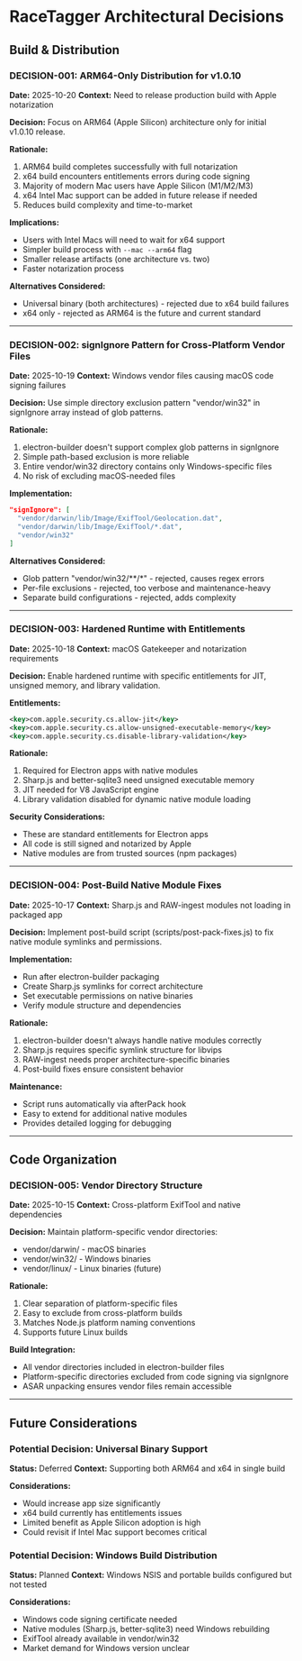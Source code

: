 # RaceTagger Architectural Decisions

## Build & Distribution

### DECISION-001: ARM64-Only Distribution for v1.0.10
**Date:** 2025-10-20
**Context:** Need to release production build with Apple notarization

**Decision:**
Focus on ARM64 (Apple Silicon) architecture only for initial v1.0.10 release.

**Rationale:**
1. ARM64 build completes successfully with full notarization
2. x64 build encounters entitlements errors during code signing
3. Majority of modern Mac users have Apple Silicon (M1/M2/M3)
4. x64 Intel Mac support can be added in future release if needed
5. Reduces build complexity and time-to-market

**Implications:**
- Users with Intel Macs will need to wait for x64 support
- Simpler build process with `--mac --arm64` flag
- Smaller release artifacts (one architecture vs. two)
- Faster notarization process

**Alternatives Considered:**
- Universal binary (both architectures) - rejected due to x64 build failures
- x64 only - rejected as ARM64 is the future and current standard

---

### DECISION-002: signIgnore Pattern for Cross-Platform Vendor Files
**Date:** 2025-10-19
**Context:** Windows vendor files causing macOS code signing failures

**Decision:**
Use simple directory exclusion pattern "vendor/win32" in signIgnore array instead of glob patterns.

**Rationale:**
1. electron-builder doesn't support complex glob patterns in signIgnore
2. Simple path-based exclusion is more reliable
3. Entire vendor/win32 directory contains only Windows-specific files
4. No risk of excluding macOS-needed files

**Implementation:**
```json
"signIgnore": [
  "vendor/darwin/lib/Image/ExifTool/Geolocation.dat",
  "vendor/darwin/lib/Image/ExifTool/*.dat",
  "vendor/win32"
]
```

**Alternatives Considered:**
- Glob pattern "vendor/win32/**/*" - rejected, causes regex errors
- Per-file exclusions - rejected, too verbose and maintenance-heavy
- Separate build configurations - rejected, adds complexity

---

### DECISION-003: Hardened Runtime with Entitlements
**Date:** 2025-10-18
**Context:** macOS Gatekeeper and notarization requirements

**Decision:**
Enable hardened runtime with specific entitlements for JIT, unsigned memory, and library validation.

**Entitlements:**
```xml
<key>com.apple.security.cs.allow-jit</key>
<key>com.apple.security.cs.allow-unsigned-executable-memory</key>
<key>com.apple.security.cs.disable-library-validation</key>
```

**Rationale:**
1. Required for Electron apps with native modules
2. Sharp.js and better-sqlite3 need unsigned executable memory
3. JIT needed for V8 JavaScript engine
4. Library validation disabled for dynamic native module loading

**Security Considerations:**
- These are standard entitlements for Electron apps
- All code is still signed and notarized by Apple
- Native modules are from trusted sources (npm packages)

---

### DECISION-004: Post-Build Native Module Fixes
**Date:** 2025-10-17
**Context:** Sharp.js and RAW-ingest modules not loading in packaged app

**Decision:**
Implement post-build script (scripts/post-pack-fixes.js) to fix native module symlinks and permissions.

**Implementation:**
- Run after electron-builder packaging
- Create Sharp.js symlinks for correct architecture
- Set executable permissions on native binaries
- Verify module structure and dependencies

**Rationale:**
1. electron-builder doesn't always handle native modules correctly
2. Sharp.js requires specific symlink structure for libvips
3. RAW-ingest needs proper architecture-specific binaries
4. Post-build fixes ensure consistent behavior

**Maintenance:**
- Script runs automatically via afterPack hook
- Easy to extend for additional native modules
- Provides detailed logging for debugging

---

## Code Organization

### DECISION-005: Vendor Directory Structure
**Date:** 2025-10-15
**Context:** Cross-platform ExifTool and native dependencies

**Decision:**
Maintain platform-specific vendor directories:
- vendor/darwin/ - macOS binaries
- vendor/win32/ - Windows binaries
- vendor/linux/ - Linux binaries (future)

**Rationale:**
1. Clear separation of platform-specific files
2. Easy to exclude from cross-platform builds
3. Matches Node.js platform naming conventions
4. Supports future Linux builds

**Build Integration:**
- All vendor directories included in electron-builder files
- Platform-specific directories excluded from code signing via signIgnore
- ASAR unpacking ensures vendor files remain accessible

---

## Future Considerations

### Potential Decision: Universal Binary Support
**Status:** Deferred
**Context:** Supporting both ARM64 and x64 in single build

**Considerations:**
- Would increase app size significantly
- x64 build currently has entitlements issues
- Limited benefit as Apple Silicon adoption is high
- Could revisit if Intel Mac support becomes critical

### Potential Decision: Windows Build Distribution
**Status:** Planned
**Context:** Windows NSIS and portable builds configured but not tested

**Considerations:**
- Windows code signing certificate needed
- Native modules (Sharp.js, better-sqlite3) need Windows rebuilding
- ExifTool already available in vendor/win32
- Market demand for Windows version unclear

